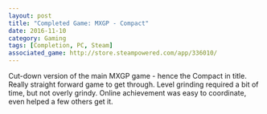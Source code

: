 ```yaml
---
layout: post
title: "Completed Game: MXGP - Compact"
date: 2016-11-10
category: Gaming
tags: [Completion, PC, Steam]
associated_game: http://store.steampowered.com/app/336010/
---
```


Cut-down version of the main MXGP game - hence the Compact in title.
Really straight forward game to get through.  Level grinding required a bit of time, but not overly grindy.
Online achievement was easy to coordinate, even helped a few others get it.